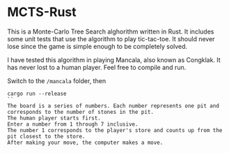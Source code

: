 # MCTS-Rust
This is a Monte-Carlo Tree Search alghorithm written in Rust. It includes some unit tests that use the algorithm to play tic-tac-toe. It should never lose since the game is simple enough to be completely solved.

I have tested this algorithm in playing Mancala, also known as Congklak. It has never lost to a human player. Feel free to compile and run.

Switch to the ``/mancala`` folder, then
```
cargo run --release
``
The board is a series of numbers. Each number represents one pit and corresponds to the number of stones in the pit.
The human player starts first.
Enter a number from 1 through 7 inclusive.
The number 1 corresponds to the player's store and counts up from the pit closest to the store.
After making your move, the computer makes a move.